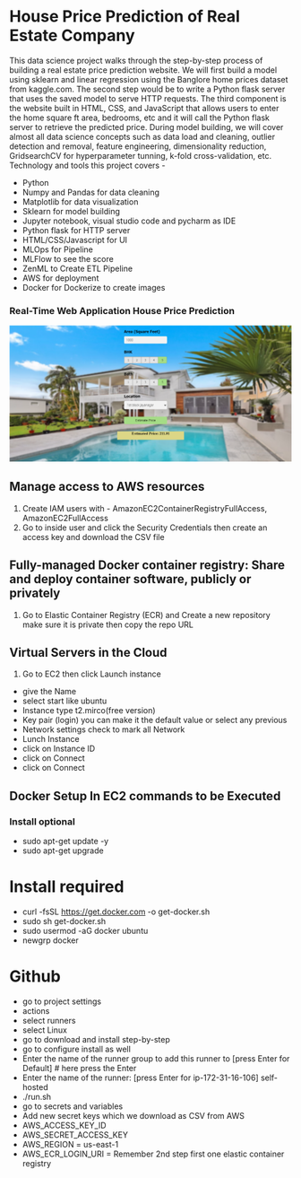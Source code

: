 # House Price Prediction of Real Estate Company
This data science project walks through the step-by-step process of building a real estate price prediction website. We will first build a model using sklearn and linear regression using the Banglore home prices dataset from kaggle.com. The second step would be to write a Python flask server that uses the saved model to serve HTTP requests. The third component is the website built in HTML, CSS, and JavaScript that allows users to enter the home square ft area, bedrooms, etc and it will call the Python flask server to retrieve the predicted price. During model building, we will cover almost all data science concepts such as data load and cleaning, outlier detection and removal, feature engineering, dimensionality reduction, GridsearchCV for hyperparameter tunning, k-fold cross-validation, etc. Technology and tools this project covers -
- Python
- Numpy and Pandas for data cleaning
- Matplotlib for data visualization
- Sklearn for model building
- Jupyter notebook, visual studio code and pycharm as IDE
- Python flask for HTTP server
- HTML/CSS/Javascript for UI
- MLOps for Pipeline
- MLFlow to see the score
- ZenML to Create ETL Pipeline
- AWS for deployment
- Docker for Dockerize to create images

### Real-Time Web Application House Price Prediction
![Image Description](static/img/output.PNG)


## Manage access to AWS resources
1. Create IAM users with - AmazonEC2ContainerRegistryFullAccess, AmazonEC2FullAccess
2. Go to inside user and click the Security Credentials then create an access key and download the CSV file

## Fully-managed Docker container registry: Share and deploy container software, publicly or privately
1. Go to Elastic Container Registry (ECR) and Create a new repository make sure it is private then copy the repo URL


## Virtual Servers in the Cloud
1. Go to EC2 then click Launch instance
- give the Name
- select start like ubuntu
- Instance type t2.mirco(free version)
- Key pair (login) you can make it the default value or select any previous 
- Network settings check to mark all Network
- Lunch Instance
- click on Instance ID
- click on Connect
- click on Connect

## Docker Setup In EC2 commands to be Executed
### Install optional
- sudo apt-get update -y
- sudo apt-get upgrade

# Install required
- curl -fsSL https://get.docker.com -o get-docker.sh
- sudo sh get-docker.sh
- sudo usermod -aG docker ubuntu
- newgrp docker

# Github
- go to project settings
- actions
- select runners
- select Linux
- go to download and install step-by-step 
- go to configure install as well
- Enter the name of the runner group to add this runner to [press Enter for Default] # here press the Enter
- Enter the name of the runner: [press Enter for ip-172-31-16-106] self-hosted
- ./run.sh
- go to secrets and variables
- Add new secret keys which we download as CSV from AWS
- AWS_ACCESS_KEY_ID
- AWS_SECRET_ACCESS_KEY
- AWS_REGION = us-east-1
- AWS_ECR_LOGIN_URI = Remember 2nd step first one elastic container registry
